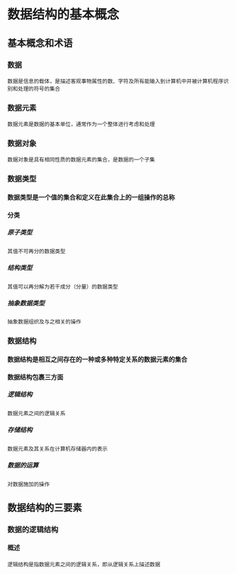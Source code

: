 # 数据结构的基本概念

## 基本概念和术语

### 数据

    数据是信息的载体，是描述客观事物属性的数、字符及所有能输入到计算机中并被计算机程序识别和处理的符号的集合

### 数据元素

    数据元素是数据的基本单位，通常作为一个整体进行考虑和处理

### 数据对象

    数据对象是具有相同性质的数据元素的集合，是数据的一个子集

### 数据类型

#### 数据类型是一个值的集合和定义在此集合上的一组操作的总称

#### 分类

##### 原子类型

    其值不可再分的数据类型

##### 结构类型

    其值可以再分解为若干成分（分量）的数据类型

##### 抽象数据类型

    抽象数据组织及与之相关的操作

### 数据结构

#### 数据结构是相互之间存在的一种或多种特定关系的数据元素的集合

#### 数据结构包裹三方面

##### 逻辑结构

    数据元素之间的逻辑关系

##### 存储结构

    数据元素及其关系在计算机存储器内的表示

##### 数据的运算

    对数据施加的操作

## 数据结构的三要素

### 数据的逻辑结构

#### 概述

    逻辑结构是指数据元素之间的逻辑关系，即从逻辑关系上描述数据

